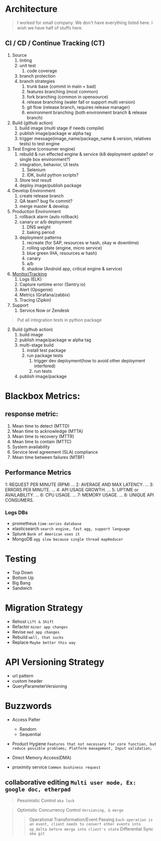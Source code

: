 # Architecture
> I worked for small company. We don't have everything listed here. I wish we have half of stuffs here.


## CI / CD / Continue Tracking (CT)
1. Source
   1. linting
   2. unit test
      1. code coverage
   3. branch protection
   4. branch strategies
      1. trunk base (commit in main = bad)
      2. features branching (most common)
      3. fork branching (common in opensource)
      4. release branching (water fall or support multi version)
      5. git flow (release branch, requires release manager)
      6. environment branching (both environment branch & release branch)
2. Build (github action)
   1. build image (multi stage if needs compile)
   2. publish image/package w alpha tag
   3. trigger message(image_name/package_name & version, relatives tests) to test engine
3. Test Engine (consumer engine)
   1. rebuild & run effected engine & service (k8 deployment update? or single box environment?)
   2. integration, behavior, UI tests
      1. Selenium
      2. IDK, build python scripts?
   3. Store test result
   4. deploy image/publish package
4. Develop Environment
   1. create release branch
   2. QA team? bug fix commit?
   3. merge master & develop
5. Production Environment
   1. rollback alarm (auto rollback)
   2. canary or a/b deployment
      1. DNS weight
      2. baking period
   3. deployment patterns
      1. recreate (for SAP, resources w hash, okay w downtime)
      2. rolling update (engine, micro service)
      3. blue green (HA, resources w hash)
      4. canary
      5. a/b
      6. shadow (Android app, critical engine & service)
6. [Monitor/Tracking](./cloud/monitor.md)
   1. Logs (ELK)
   2. Capture runtime error (Sentry.io)
   3. Alert (Opsgenie)
   4. Metrics (Grafana/zabbix)
   5. Tracing (Zipkin)
7. Support
   1. Service Now or Zendesk

> Put all integration tests in python package

2. Build (github action)
   1. build image
   2. publish image/package w alpha tag
   3. multi-stage build
      1. install test package
      2. run package tests
         1. trigger dev deployment(how to avoid other deployment interfered)
         2. run tests
   4. publish image/package


# Blackbox Metrics:
## response metric:
1. Mean time to detect (MTTD)
2. Mean time to acknowledge (MTTA)
3. Mean time to recovery (MTTR)
4. Mean time to contain (MTTC)
5. System availability
6. Service level agreement (SLA) compliance
7. Mean time between failures (MTBF)

## Performance Metrics
1: REQUEST PER MINUTE (RPM) ...
2: AVERAGE AND MAX LATENCY. ...
3: ERRORS PER MINUTE. ...
4: API USAGE GROWTH. ...
5: UPTIME or AVAILABILITY. ...
6: CPU USAGE. ...
7: MEMORY USAGE. ...
8: UNIQUE API CONSUMERS.

### Logs DBs
- prometheus `time-series database`
- elasticsearch `search engine, fast agg, support language`
- Splunk `Bank of American uses it`
- MongoDB `agg slow because single thread mapReducer`

# Testing
- Top Down
- Bottom Up
- Big Bang
- Sandwich

# Migration Strategy
- Rehost `Lift & Shift`
- Refactor `minor app changes`
- Revise `med app changes`
- Rebuild `well, that sucks`
- Replace `Maybe better this way`

# API Versioning Strategy
- url pattern
- custom header
- QueryParameterVersioning

# Buzzwords
- Access Patter
   - Random
   - Sequential
- Product Hygiene `Features that not necessary for core function, but reduce possible problems; Platform management, Input validation;`


- Direct Memory Access(DMA)
- proximity service `Common bushiness request`


## collaborative editing `Multi user mode, Ex: google doc, etherpad`
> Pessimistic Control `aka lock`

> Optimistic Concurrency Control `Versioning, & merge `
>> Operational Transformation/Event Passing `Each operation is an event, client needs to convert other events into op_delta before merge into client's state`
>> Differential Sync `aka git`